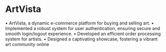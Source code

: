 # ArtVista
• ArtVista, a dynamic e-commerce platform for buying and selling art.
• Implemented a robust system for user authentication, ensuring secure and smooth login/logout experience.
• Developed an efficient order processing system for artists.
• Designed a captivating showcase, fostering a vibrant art community online
